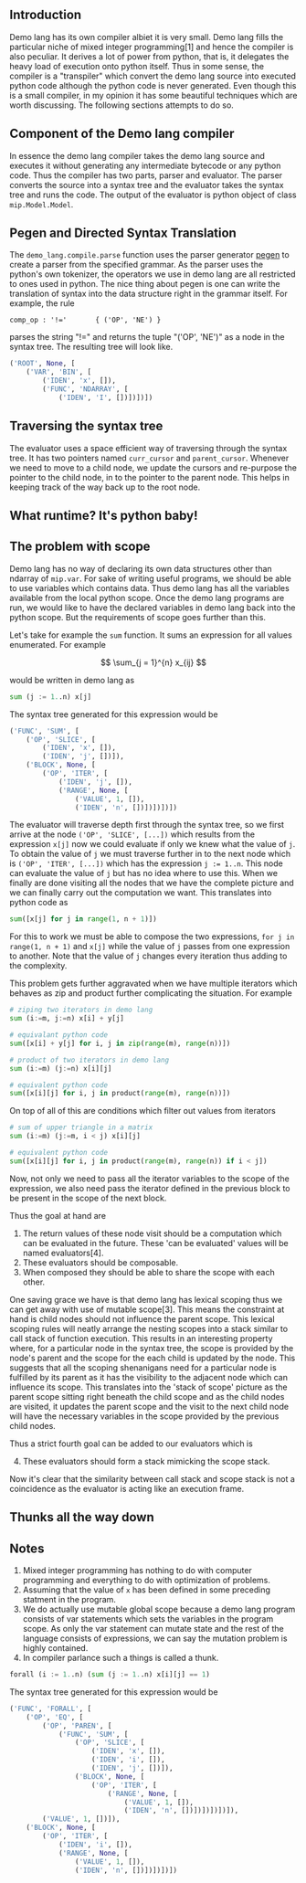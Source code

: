 ## Introduction

Demo lang has its own compiler albiet it is very small. Demo lang fills the particular niche of mixed integer programming[1] and hence the compiler is also peculiar. It derives a lot of power from python, that is, it delegates the heavy load of execution onto python itself. Thus in some sense, the compiler is a "transpiler" which convert the demo lang source into executed python code although the python code is never generated. Even though this is a small compiler, in my opinion it has some beautiful techniques which are worth discussing. The following sections attempts to do so.

## Component of the Demo lang compiler

In essence the demo lang compiler takes the demo lang source and executes it without generating any intermediate bytecode or any python code. Thus the compiler has two parts, parser and evaluator. The parser converts the source into a syntax tree and the evaluator takes the syntax tree and runs the code. The output of the evaluator is python object of class `mip.Model.Model`.

## Pegen and Directed Syntax Translation

The `demo_lang.compile.parse` function uses the parser generator [pegen](https://github.com/we-like-parsers/pegen) to create a parser from the specified grammar. As the parser uses the python's own tokenizer, the operators we use in demo lang are all restricted to ones used in python. The nice thing about pegen is one can write the translation of syntax into the data structure right in the grammar itself. For example, the rule

```
comp_op : '!='       { ('OP', 'NE') }
```

parses the string "!=" and returns the tuple "('OP', 'NE')" as a node in the syntax tree. The resulting tree will look like.

```python
('ROOT', None, [
    ('VAR', 'BIN', [
        ('IDEN', 'x', []),
        ('FUNC', 'NDARRAY', [
            ('IDEN', 'I', [])])])])
```

## Traversing the syntax tree

The evaluator uses a space efficient way of traversing through the syntax tree. It has two pointers named `curr_cursor` and `parent_cursor`. Whenever we need to move to a child node, we update the cursors and re-purpose the pointer to the child node, in to the pointer to the parent node. This helps in keeping track of the way back up to the root node.

## What runtime? It's python baby!

## The problem with scope

Demo lang has no way of declaring its own data structures other than ndarray of `mip.var`. For sake of writing useful programs, we should be able to use variables which contains data. Thus demo lang has all the variables available from the local python scope. Once the demo lang programs are run, we would like to have the declared variables in demo lang back into the python scope. But the requirements of scope goes further than this.

Let's take for example the `sum` function. It sums an expression for all values enumerated. For example

$$
\sum_{j = 1}^{n} x_{ij}
$$

would be written in demo lang as 

```python
sum (j := 1..n) x[j]
```

The syntax tree generated for this expression would be

```python
('FUNC', 'SUM', [
    ('OP', 'SLICE', [
        ('IDEN', 'x', []),
        ('IDEN', 'j', [])]),
    ('BLOCK', None, [
        ('OP', 'ITER', [
            ('IDEN', 'j', []),
            ('RANGE', None, [
                ('VALUE', 1, []),
                ('IDEN', 'n', [])])])])])
```

The evaluator will traverse depth first through the syntax tree, so we first arrive at the node `('OP', 'SLICE', [...])` which results from the expression `x[j]` now we could evaluate if only we knew what the value of `j`. To obtain the value of `j` we must traverse further in to the next node which is `('OP', 'ITER', [...])` which has the expression `j := 1..n`. This node can evaluate the value of `j` but has no idea where to use this. When we finally are done visiting all the nodes that we have the complete picture and we can finally carry out the computation we want. This translates into python code as 

```python
sum([x[j] for j in range(1, n + 1)])
```

For this to work we must be able to compose the two expressions, `for j in range(1, n + 1)` and `x[j]` while the value of `j` passes from one expression to another. Note that the value of `j` changes every iteration thus adding to the complexity.

This problem gets further aggravated when we have multiple iterators which behaves as zip and product further complicating the situation. For example

```python
# ziping two iterators in demo lang
sum (i:=m, j:=n) x[i] + y[j]

# equivalant python code
sum([x[i] + y[j] for i, j in zip(range(m), range(n))])
```

```python
# product of two iterators in demo lang
sum (i:=m) (j:=n) x[i][j]

# equivalent python code
sum([x[i][j] for i, j in product(range(m), range(n))])
```

On top of all of this are conditions which filter out values from iterators

```python
# sum of upper triangle in a matrix
sum (i:=m) (j:=m, i < j) x[i][j]

# equivalent python code
sum([x[i][j] for i, j in product(range(m), range(n)) if i < j])
```

Now, not only we need to pass all the iterator variables to the scope of the expression, we also need pass the iterator defined in the previous block to be present in the scope of the next block.

Thus the goal at hand are
1. The return values of these node visit should be a computation which can be evaluated in the future. These 'can be evaluated' values will be named evaluators[4].
2. These evaluators should be composable.
3. When composed they should be able to share the scope with each other.

One saving grace we have is that demo lang has lexical scoping thus we can get away with use of mutable scope[3]. This means the constraint at hand is child nodes should not influence the parent scope. This lexical scoping rules will neatly arrange the nesting scopes into a stack similar to call stack of function execution. This results in an interesting property where, for a particular node in the syntax tree, the scope is provided by the node's parent and the scope for the each child is updated by the node. This suggests that all the scoping shenanigans need for a particular node is fulfilled by its parent as it has the visibility to the adjacent node which can influence its scope. This translates into the 'stack of scope' picture as the parent scope sitting right beneath the child scope and as the child nodes are visited, it updates the parent scope and the visit to the next child node will have the necessary variables in the scope provided by the previous child nodes.

Thus a strict fourth goal can be added to our evaluators which is

4. These evaluators should form a stack mimicking the scope stack.

Now it's clear that the similarity between call stack and scope stack is not a coincidence as the evaluator is acting like an execution frame.

## Thunks all the way down



## Notes

1. Mixed integer programming has nothing to do with computer programming and everything to do with optimization of problems.
2. Assuming that the value of `x` has been defined in some preceding statment in the program.
3. We do actually use mutable global scope because a demo lang program consists of var statements which sets the variables in the program scope. As only the var statement can mutate state and the rest of the language consists of expressions, we can say the mutation problem is highly contained.
4. In compiler parlance such a things is called a thunk.


```python
forall (i := 1..n) (sum (j := 1..n) x[i][j] == 1)
```

The syntax tree generated for this expression would be

```python
('FUNC', 'FORALL', [
    ('OP', 'EQ', [
        ('OP', 'PAREN', [
            ('FUNC', 'SUM', [
                ('OP', 'SLICE', [
                    ('IDEN', 'x', []),
                    ('IDEN', 'i', []),
                    ('IDEN', 'j', [])]),
                ('BLOCK', None, [
                    ('OP', 'ITER', [
                        ('RANGE', None, [
                            ('VALUE', 1, []),
                            ('IDEN', 'n', [])])])])])]),
        ('VALUE', 1, [])]),
    ('BLOCK', None, [
        ('OP', 'ITER', [
            ('IDEN', 'i', []),
            ('RANGE', None, [
                ('VALUE', 1, []),
                ('IDEN', 'n', [])])])])])
```